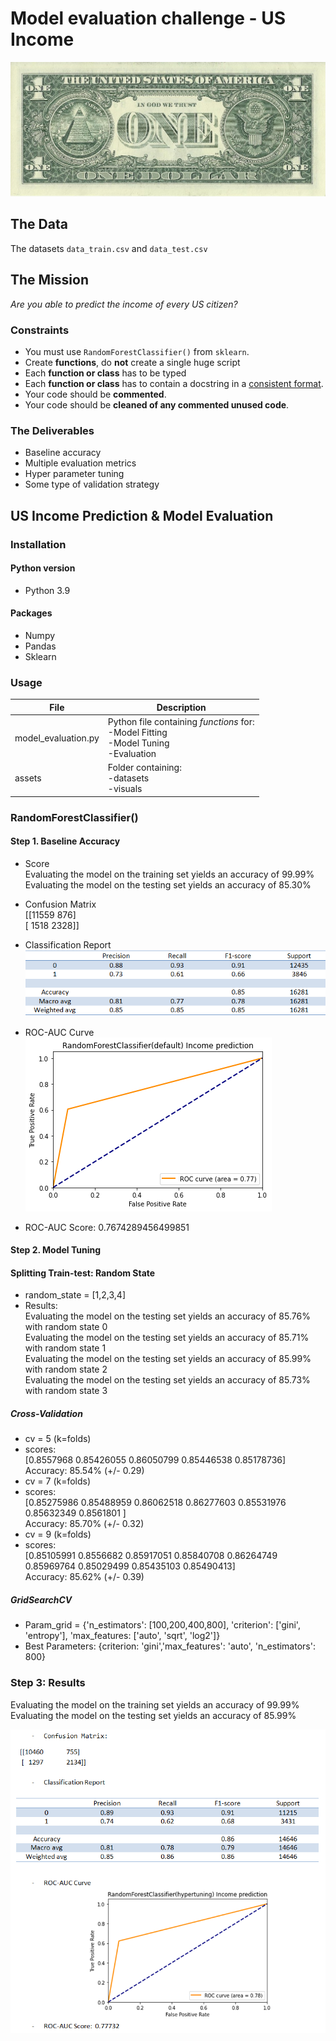 # Model evaluation challenge - US Income

![Dollar Bill (Image)](assets/one_dollar_bill.jpg)


## The Data

The datasets `data_train.csv` and `data_test.csv` 


## The Mission

*Are you able to predict the income of every US citizen?*

### Constraints

- You must use `RandomForestClassifier()` from `sklearn`.
- Create **functions**, do **not** create a single huge script
- Each **function or class** has to be typed
- Each **function or class** has to contain a docstring in a [consistent format](https://stackoverflow.com/a/24385103).
- Your code should be **commented**.
- Your code should be **cleaned of any commented unused code**.

### The Deliverables

- Baseline accuracy
- Multiple evaluation metrics
- Hyper parameter tuning
- Some type of validation strategy

## US Income Prediction & Model Evaluation

### Installation
#### Python version
* Python 3.9
#### Packages
* Numpy
* Pandas
* Sklearn

### Usage

| File                | Description                             |
|---------------------|-----------------------------------------|
| model_evaluation.py | Python file containing *functions* for:<br>-Model Fitting<br>-Model Tuning<br>-Evaluation |
| assets              | Folder containing:<br>-datasets<br>-visuals |


### RandomForestClassifier()

#### Step 1. Baseline Accuracy

* Score<br/>
Evaluating the model on the training set yields an accuracy of 99.99%<br/>
Evaluating the model on the testing set yields an accuracy of 85.30%

* Confusion Matrix<br/>
[[11559   876]<br/>
 [ 1518  2328]]

* Classification Report<br/>
 ![classif report (Image)](assets/default_report.png)
 
 * ROC-AUC Curve<br/>
 ![roc curve(Image)](assets/default_roc.png)
 
 * ROC-AUC Score: 0.7674289456499851
 
#### Step 2. Model Tuning

#### Splitting Train-test: Random State

* random_state = [1,2,3,4]
* Results:<br/>
Evaluating the model on the testing set yields an accuracy of 85.76% with random state 0<br/>
Evaluating the model on the testing set yields an accuracy of 85.71% with random state 1<br/>
Evaluating the model on the testing set yields an accuracy of 85.99% with random state 2<br/>
Evaluating the model on the testing set yields an accuracy of 85.73% with random state 3<br/>

##### Cross-Validation

* cv = 5 (k=folds)
* scores:<br/>
    [0.8557968  0.85426055 0.86050799 0.85446538 0.85178736]<br/>
    Accuracy: 85.54% (+/- 0.29)<br/>
* cv = 7 (k=folds)
* scores:<br/>
    [0.85275986 0.85488959 0.86062518 0.86277603 0.85531976 0.85632349
    0.8561801 ]<br/>
    Accuracy: 85.70% (+/- 0.32)
* cv = 9 (k=folds)
* scores:<br/>
    [0.85105991 0.8556682  0.85917051 0.85840708 0.86264749 0.85969764
    0.85029499 0.85435103 0.85490413]<br/>
    Accuracy: 85.62% (+/- 0.39)

##### GridSearchCV

* Param_grid = {'n_estimators': [100,200,400,800], 'criterion': ['gini', 'entropy'], 'max_features: ['auto', 'sqrt', 'log2']}
* Best Parameters: {criterion: 'gini','max_features': 'auto', 'n_estimators': 800}

### Step 3: Results
Evaluating the model on the training set yields an accuracy of 99.99%<br/>
Evaluating the model on the testing set yields an accuracy of 85.99%<br/>

 ![results(Image)](assets/results_03.png)






